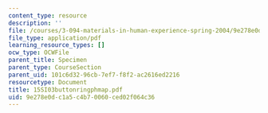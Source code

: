 ```yaml
---
content_type: resource
description: ''
file: /courses/3-094-materials-in-human-experience-spring-2004/9e278e0dc1a5c4b70060ced02f064c36_15SI03buttonringphmap.pdf
file_type: application/pdf
learning_resource_types: []
ocw_type: OCWFile
parent_title: Specimen
parent_type: CourseSection
parent_uid: 101c6d32-96cb-7ef7-f8f2-ac2616ed2216
resourcetype: Document
title: 15SI03buttonringphmap.pdf
uid: 9e278e0d-c1a5-c4b7-0060-ced02f064c36
---
```

